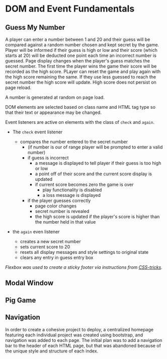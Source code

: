 # DOM and Event Fundamentals

## Guess My Number

A player can enter a number between 1 and 20 and their guess will be compared against a random number chosen and kept secret by the game. Player will be informed if their guess is high or low and their score (which starts at 20) will be deducted one point each time an incorrect number is guessed. Page display changes when the player's guess matches the secret number. The first time the player wins the game their score will be recorded as the high score. PLayer can reset the game and play again with the high score remaining the same. If they use less guessed to reach the secret number the high score will update. High score does not persist on page reload.

A number is generated at random on page load.

DOM elements are selected based on class name and HTML tag type so that their text or appearance may be changed.

Event listeners are active on elements with the class of `check` and `again`.

- The `check` event listener

  - compares the number entered to the secret number
    - (if number is our of range player will be prompted to enter a valid number)
    - if guess is incorrect
      - a message is displayed to tell player if their guess is too high or low
      - a point off of their score and the current score display is updated
      - if current score becomes zero the game is over
        - play functionality is disabled
        - a loss message is displayed
    - if the player guesses correctly
      - page color changes
      - secret number is revealed
      - the high score is updated if the player's score is higher than the number held in that value

- the `again` even listener
  - creates a new secret number
  - sets current score to 20
  - resets all display messages and style settings to original state
  - clears any entry in guess entry box

<em>Flexbox was used to create a sticky footer via instructions from [CSS-tricks](https://css-tricks.com/couple-takes-sticky-footer/#aa-there-is-flexbox).</em>

## Modal Window

## Pig Game

## Navigation

In order to create a cohesive project to deploy, a centralized homepage featuring each individual project was created using bootstrap, and navigation was added to each page. The initial plan was to add a navigation bar to the header of each HTML page, but that was abandoned because of the unique style and structure of each index.
